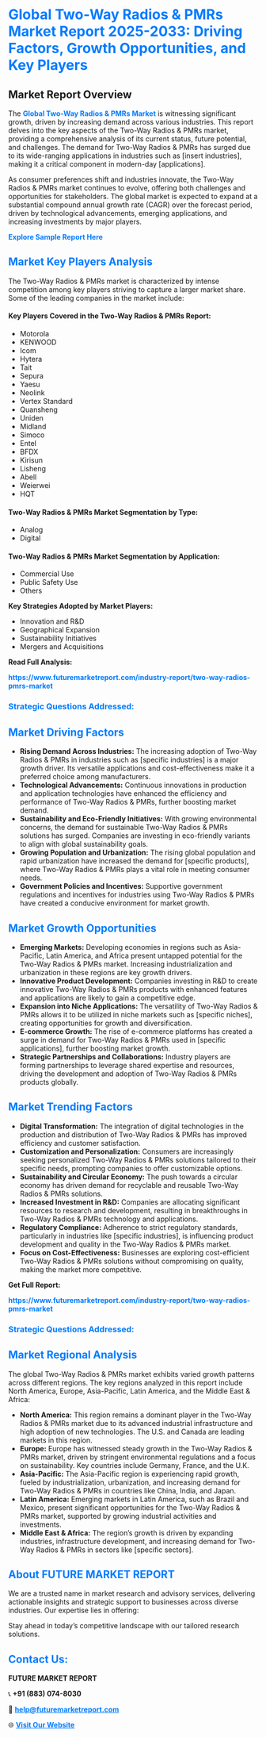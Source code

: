 <h1 style="color: #007BFF;">Global Two-Way Radios & PMRs Market Report 2025-2033: Driving Factors, Growth Opportunities, and Key Players</h1>

<section id="overview">
<h2>Market Report Overview</h2>
<p>The <a href="https://www.futuremarketreport.com/industry-report/two-way-radios-pmrs-market" style="color: #007BFF; text-decoration: none;"><strong>Global Two-Way Radios & PMRs Market</strong></a> is witnessing significant growth, driven by increasing demand across various industries. This report delves into the key aspects of the Two-Way Radios & PMRs market, providing a comprehensive analysis of its current status, future potential, and challenges. The demand for Two-Way Radios & PMRs has surged due to its wide-ranging applications in industries such as [insert industries], making it a critical component in modern-day [applications].</p>
<p>As consumer preferences shift and industries innovate, the Two-Way Radios & PMRs market continues to evolve, offering both challenges and opportunities for stakeholders. The global market is expected to expand at a substantial compound annual growth rate (CAGR) over the forecast period, driven by technological advancements, emerging applications, and increasing investments by major players.</p>
</section>

<section id="overview">
<p><a href="https://www.futuremarketreport.com/request-sample/reportId=109695" style="color: #007BFF; text-decoration: none;"><strong>Explore Sample Report Here</strong></a></p>
</section>

<section id="key-players">
<h2 style="color: #007BFF;">Market Key Players Analysis</h2>
<p>The Two-Way Radios & PMRs market is characterized by intense competition among key players striving to capture a larger market share. Some of the leading companies in the market include:</p>
<h4>Key Players Covered in the Two-Way Radios & PMRs Report:</h4>
<ul><li>Motorola</li><li>KENWOOD</li><li>Icom</li><li>Hytera</li><li>Tait</li><li>Sepura</li><li>Yaesu</li><li>Neolink</li><li>Vertex Standard</li><li>Quansheng</li><li>Uniden</li><li>Midland</li><li>Simoco</li><li>Entel</li><li>BFDX</li><li>Kirisun</li><li>Lisheng</li><li>Abell</li><li>Weierwei</li><li>HQT</li></ul>
<h4>Two-Way Radios & PMRs Market Segmentation by Type:</h4>
<ul><li>Analog</li><li>Digital</li></ul>

<h4>Two-Way Radios & PMRs Market Segmentation by Application:</h4>
<ul><li>Commercial Use</li><li>Public Safety Use</li><li>Others</li></ul>
<p><strong>Key Strategies Adopted by Market Players:</strong></p>
<ul>
<li>Innovation and R&D</li>
<li>Geographical Expansion</li>
<li>Sustainability Initiatives</li>
<li>Mergers and Acquisitions</li>
</ul>
</section>

<section>
<p><strong>Read Full Analysis: </strong></p><a href="https://www.futuremarketreport.com/industry-report/two-way-radios-pmrs-market" style="color: #007BFF; text-decoration: none;"><strong>https://www.futuremarketreport.com/industry-report/two-way-radios-pmrs-market</strong></a>
<h3 style="color: #007BFF;">Strategic Questions Addressed:</h3>
</section>

<section id="driving-factors">
<h2 style="color: #007BFF;">Market Driving Factors</h2>
<ul>
<li><strong>Rising Demand Across Industries:</strong> The increasing adoption of Two-Way Radios & PMRs in industries such as [specific industries] is a major growth driver. Its versatile applications and cost-effectiveness make it a preferred choice among manufacturers.</li>
<li><strong>Technological Advancements:</strong> Continuous innovations in production and application technologies have enhanced the efficiency and performance of Two-Way Radios & PMRs, further boosting market demand.</li>
<li><strong>Sustainability and Eco-Friendly Initiatives:</strong> With growing environmental concerns, the demand for sustainable Two-Way Radios & PMRs solutions has surged. Companies are investing in eco-friendly variants to align with global sustainability goals.</li>
<li><strong>Growing Population and Urbanization:</strong> The rising global population and rapid urbanization have increased the demand for [specific products], where Two-Way Radios & PMRs plays a vital role in meeting consumer needs.</li>
<li><strong>Government Policies and Incentives:</strong> Supportive government regulations and incentives for industries using Two-Way Radios & PMRs have created a conducive environment for market growth.</li>
</ul>
</section>

<section id="growth-opportunities">
<h2 style="color: #007BFF;">Market Growth Opportunities</h2>
<ul>
<li><strong>Emerging Markets:</strong> Developing economies in regions such as Asia-Pacific, Latin America, and Africa present untapped potential for the Two-Way Radios & PMRs market. Increasing industrialization and urbanization in these regions are key growth drivers.</li>
<li><strong>Innovative Product Development:</strong> Companies investing in R&D to create innovative Two-Way Radios & PMRs products with enhanced features and applications are likely to gain a competitive edge.</li>
<li><strong>Expansion into Niche Applications:</strong> The versatility of Two-Way Radios & PMRs allows it to be utilized in niche markets such as [specific niches], creating opportunities for growth and diversification.</li>
<li><strong>E-commerce Growth:</strong> The rise of e-commerce platforms has created a surge in demand for Two-Way Radios & PMRs used in [specific applications], further boosting market growth.</li>
<li><strong>Strategic Partnerships and Collaborations:</strong> Industry players are forming partnerships to leverage shared expertise and resources, driving the development and adoption of Two-Way Radios & PMRs products globally.</li>
</ul>
</section>

<section id="trending-factors">
<h2 style="color: #007BFF;">Market Trending Factors</h2>
<ul>
<li><strong>Digital Transformation:</strong> The integration of digital technologies in the production and distribution of Two-Way Radios & PMRs has improved efficiency and customer satisfaction.</li>
<li><strong>Customization and Personalization:</strong> Consumers are increasingly seeking personalized Two-Way Radios & PMRs solutions tailored to their specific needs, prompting companies to offer customizable options.</li>
<li><strong>Sustainability and Circular Economy:</strong> The push towards a circular economy has driven demand for recyclable and reusable Two-Way Radios & PMRs solutions.</li>
<li><strong>Increased Investment in R&D:</strong> Companies are allocating significant resources to research and development, resulting in breakthroughs in Two-Way Radios & PMRs technology and applications.</li>
<li><strong>Regulatory Compliance:</strong> Adherence to strict regulatory standards, particularly in industries like [specific industries], is influencing product development and quality in the Two-Way Radios & PMRs market.</li>
<li><strong>Focus on Cost-Effectiveness:</strong> Businesses are exploring cost-efficient Two-Way Radios & PMRs solutions without compromising on quality, making the market more competitive.</li>
</ul>
</section>

<section>
<p><strong>Get Full Report: </strong></p><a href="https://www.futuremarketreport.com/industry-report/two-way-radios-pmrs-market" style="color: #007BFF; text-decoration: none;"><strong>https://www.futuremarketreport.com/industry-report/two-way-radios-pmrs-market</strong></a>
<h3 style="color: #007BFF;">Strategic Questions Addressed:</h3>
</section>


<section id="regional-analysis">
<h2 style="color: #007BFF;">Market Regional Analysis</h2>
<p>The global Two-Way Radios & PMRs market exhibits varied growth patterns across different regions. The key regions analyzed in this report include North America, Europe, Asia-Pacific, Latin America, and the Middle East & Africa:</p>
<ul>
<li><strong>North America:</strong> This region remains a dominant player in the Two-Way Radios & PMRs market due to its advanced industrial infrastructure and high adoption of new technologies. The U.S. and Canada are leading markets in this region.</li>
<li><strong>Europe:</strong> Europe has witnessed steady growth in the Two-Way Radios & PMRs market, driven by stringent environmental regulations and a focus on sustainability. Key countries include Germany, France, and the U.K.</li>
<li><strong>Asia-Pacific:</strong> The Asia-Pacific region is experiencing rapid growth, fueled by industrialization, urbanization, and increasing demand for Two-Way Radios & PMRs in countries like China, India, and Japan.</li>
<li><strong>Latin America:</strong> Emerging markets in Latin America, such as Brazil and Mexico, present significant opportunities for the Two-Way Radios & PMRs market, supported by growing industrial activities and investments.</li>
<li><strong>Middle East & Africa:</strong> The region’s growth is driven by expanding industries, infrastructure development, and increasing demand for Two-Way Radios & PMRs in sectors like [specific sectors].</li>
</ul>
</section>

<footer>
<h2 style="color: #007BFF;">About FUTURE MARKET REPORT</h2>
<p>We are a trusted name in market research and advisory services, delivering actionable insights and strategic support to businesses across diverse industries. Our expertise lies in offering:</p>

<p>Stay ahead in today’s competitive landscape with our tailored research solutions.</p>

<h2 style="color: #007BFF;">Contact Us:</h2>
<p><strong>FUTURE MARKET REPORT</strong></p>
<p>📞 <strong>+91 (883) 074-8030</strong></p>
<p>📧 <strong><a href="mailto:help@futuremarketreport.com" style="color: #007BFF;">help@futuremarketreport.com</a></strong></p>
<p>🌐 <strong><a href="https://www.futuremarketreport.com/" style="color: #007BFF;">Visit Our Website</a></strong></p>
</footer>